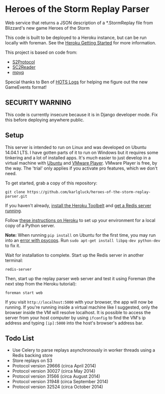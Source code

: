 # Heroes of the Storm Replay Parser

Web service that returns a JSON description of a *.StormReplay file from Blizzard's new game Heroes of the Storm

This code is built to be deployed to a Heroku instance, but can be run locally with foreman. See the [Heroku Getting Started](https://devcenter.heroku.com/articles/getting-started-with-python#introduction) for more information.

This project is based on code from:
 * [S2Protocol](https://github.com/Blizzard/s2protocol)
 * [SC2Reader](http://sc2reader.readthedocs.org/en/latest/)
 * [mpyq](https://github.com/eagleflo/mpyq)

Special thanks to Ben of [HOTS Logs](http://www.hotslogs.com) for helping me figure out the new GameEvents format!

## SECURITY WARNING

This code is currently insecure because it is in Django developer mode. Fix this before deploying anywhere public.


## Setup

This server is intended to run on Linux and was developed on Ubuntu 14.04.1 LTS. I have gotten parts of it to run on Windows but it requires some tinkering and a lot of installed apps. It's *much* easier to just develop in a virtual machine with [Ubuntu](http://www.ubuntu.com) and [VMware Player](http://www.vmware.com/products/player). VMware Player is free, by the way. The 'trial' only applies if you activate pro features, which we don't need.

To get started, grab a copy of this repository:

```
git clone https://github.com/karlgluck/heroes-of-the-storm-replay-parser.git
```

If you haven't already, [install the Heroku Toolbelt](https://toolbelt.heroku.com/) and [get a Redis server running](http://redis.io/topics/quickstart).

Follow [these instructions on Heroku](https://devcenter.heroku.com/articles/getting-started-with-python#declare-app-dependencies) to set up your environment for a local copy of a Python server.

**Note:** When running `pip install` on Ubuntu for the first time, you may run into an [error with psycops](http://stackoverflow.com/questions/5420789/how-to-install-psycopg2-with-pip-on-python). Run `sudo apt-get install libpq-dev python-dev` to fix it.

Wait for installation to complete. Start up the Redis server in another terminal:

```
redis-server
```

Then, start up the replay parser web server and test it using Foreman (the next step from the Heroku tutorial):

```
foreman start web
```

If you visit `http://localhost:5000` with your browser, the app will now be running. If you're running inside a virtual machine like I suggested, only the browser inside the VM will resolve localhost. It is possible to access the server from your host computer by using `ifconfig` to find the VM's ip address and typing `[ip]:5000` into the host's browser's address bar.

## Todo List

* Use Celery to parse replays asynchronously in worker threads using a Redis backing store
* Store replays on S3
* Protocol version 29666 (circa April 2014)
* Protocol version 30027 (circa May 2014)
* Protocol version 31566 (circa August 2014)
* Protocol version 31948 (circa September 2014)
* Protocol version 32524 (circa October 2014)

